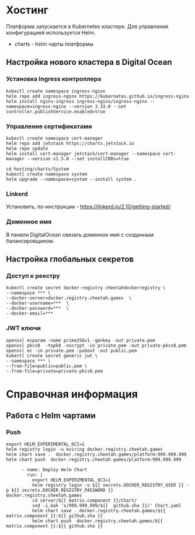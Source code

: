 # Хостинг

Платформа запускается в Kubernetes кластере. Для управления конфигурацией используется Helm.

- charts - helm чарты платформы

## Настройка нового кластера в Digital Ocean

### Установка Ingress контроллера

```
kubectl create namespace ingress-nginx
helm repo add ingress-nginx https://kubernetes.github.io/ingress-nginx
helm install nginx-ingress ingress-nginx/ingress-nginx --namespace=ingress-nginx --version 3.33.0 --set controller.publishService.enabled=true
```

### Управление сертификатами

```
kubectl create namespace cert-manager
helm repo add jetstack https://charts.jetstack.io
helm repo update
helm install cert-manager jetstack/cert-manager --namespace cert-manager --version v1.5.0 --set installCRDs=true   

cd hosting/charts/System
kubectl create namespace system
helm upgrade --namespace=system --install system .
```

### Linkerd

Установить, по-инструкции - https://linkerd.io/2.10/getting-started/

### Доменное имя

В панели DigitalOcean связать доменное имя с созданным балансировщиком.

## Настройка глобальных секретов

### Доступ к реестру

```shell
kubectl create secret docker-registry cheetahdockerregistry \
--namespace *** \ 
--docker-server=docker.registry.cheetah.games  \
--docker-username=***  \
--docker-password=***  \
--docker-email=***
```

### JWT ключи

```shell
openssl ecparam -name prime256v1 -genkey -out private.pem
openssl pkcs8  -topk8 -nocrypt -in private.pem -out private-pkcs8.pem
openssl ec -in private.pem -pubout -out public.pem
kubectl create secret generic jwt \
--namespace *** \
--from-file=public=public.pem \
--from-file=private=private-pkcs8.pem
```

# Справочная информация

## Работа с Helm чартами

### Push

```
export HELM_EXPERIMENTAL_OCI=1
helm registry login -u kviring docker.registry.cheetah.games
helm chart save .  docker.registry.cheetah.games/platform:999.999.999
helm chart push  docker.registry.cheetah.games/platform:999.999.999

      - name: Deploy Helm Chart
        run: |
          export HELM_EXPERIMENTAL_OCI=1
          helm registry login -u ${{ secrets.DOCKER_REGISTRY_USER }} -p ${{ secrets.DOCKER_REGISTRY_PASSWORD }} docker.registry.cheetah.games
          cd server/${{ matrix.component }}/Chart/
          sed -i.bak 's/999.999.999/${{  github.sha }}/' Chart.yaml
          helm chart save . docker.registry.cheetah.games/${{ matrix.component }}:${{ github.sha }}
          helm chart push  docker.registry.cheetah.games/${{ matrix.component }}:${{ github.sha }}
```